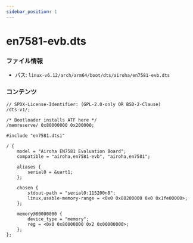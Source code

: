 ```yaml
---
sidebar_position: 1
---
```

# en7581-evb.dts

### ファイル情報

- パス: `linux-v6.12/arch/arm64/boot/dts/airoha/en7581-evb.dts`

### コンテンツ

```dts
// SPDX-License-Identifier: (GPL-2.0-only OR BSD-2-Clause)
/dts-v1/;

/* Bootloader installs ATF here */
/memreserve/ 0x80000000 0x200000;

#include "en7581.dtsi"

/ {
	model = "Airoha EN7581 Evaluation Board";
	compatible = "airoha,en7581-evb", "airoha,en7581";

	aliases {
		serial0 = &uart1;
	};

	chosen {
		stdout-path = "serial0:115200n8";
		linux,usable-memory-range = <0x0 0x80200000 0x0 0x1fe00000>;
	};

	memory@80000000 {
		device_type = "memory";
		reg = <0x0 0x80000000 0x2 0x00000000>;
	};
};

```
